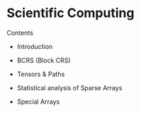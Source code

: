 # Scientific Computing


Contents

- Introduction

- BCRS (Block CRS) 

- Tensors & Paths 

- Statistical analysis of Sparse Arrays 

- Special Arrays 
